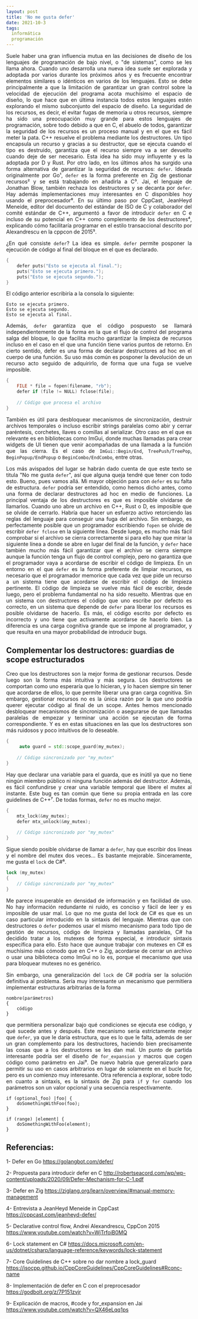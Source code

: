 ```yaml
---
layout: post
title: 'No me gusta defer'
date: 2021-10-3
tags:
  informática
  programación
---
```

<p style='text-align: justify;'>Suele haber una gran influencia mutua en las decisiones de diseño de los lenguajes de programación de bajo nivel, o "de sistemas", como se les llama ahora. Cuando uno desarrolla una nueva idea suele ser explorada y adoptada por varios durante los próximos años y es frecuente encontrar elementos similares o idénticos en varios de los lenguajes. Esto se debe principalmente a que la limitación de garantizar un gran control sobre la velocidad de ejecución del programa acota muchísimo el espacio de diseño, lo que hace que en última instancia todos estos lenguajes estén explorando el mismo subconjunto del espacio de diseño. La seguridad de los recursos, es decir, el evitar fugas de memoria u otros recursos, siempre ha sido una preocupación muy grande para estos lenguajes de programación, sobre todo debido a que en C, el abuelo de todos, garantizar la seguridad de los recursos es un proceso manual y en el que es fácil meter la pata. C++ resuelve el problema mediante los destructores. Un tipo encapsula un recurso y gracias a su destructor, que se ejecuta cuando el tipo es destruido, garantiza que el recurso siempre va a ser devuelto cuando deje de ser necesario. Esta idea ha sido muy influyente y es la adoptada por D y Rust. Por otro lado, en los últimos años ha surgido una forma alternativa de garantizar la seguridad de recursos: <code>defer</code>. Ideada originalmente por Go¹, <code>defer</code> es la forma preferente en Zig de gestionar recursos² y se está trabajando en añadirla a C³. Jai, el lenguaje de Jonathan Blow, también rechaza los destructores y se decanta por <code>defer</code>. Hay además implementaciones muy interesantes en C disponibles hoy usando el preprocesador⁸. En su último paso por CppCast, JeanHeyd Meneide, editor del documento del estándar de ISO de C y colaborador del comité estándar de C++, argumentó a favor de introducir <code>defer</code> en C e incluso de su potencial en C++ como complemento de los destructores⁴, explicando cómo facilitaría programar en el estilo transaccional descrito por Alexandrescu en la cppcon de 2015⁵.</p>

<p style='text-align: justify;'>¿En qué consiste <code>defer</code>? La idea es simple. <code>defer</code> permite posponer la ejecución de código al final del bloque en el que es declarado.</p>

```c
{
    defer puts("Esto se ejecuta al final.");
    puts("Esto se ejecuta primero.");
    puts("Esto se ejecuta segundo.");
}
```

<p style='text-align: justify;'>El código anterior escribiría a la consola lo siguiente:</p>

```
Esto se ejecuta primero.
Esto se ejecuta segundo.
Esto se ejecuta al final.
```

<p style='text-align: justify;'>Además, <code>defer</code> garantiza que el código pospuesto se llamará independientemente de la forma en la que el flujo de control del programa salga del bloque, lo que facilita mucho garantizar la limpieza de recursos incluso en el caso en el que una función tiene varios puntos de retorno. En cierto sentido, defer es una forma de declarar destructores ad hoc en el cuerpo de una función. Su uso más común es posponer la devolución de un recurso acto seguido de adquirirlo, de forma que una fuga se vuelve imposible.</p>

```c
{
    FILE * file = fopen(filename, "rb");
    defer if (file != NULL) fclose(file);
	
    // Código que procesa el archivo
}
```

<p style='text-align: justify;'>También es útil para desbloquear mecanismos de sincronización, destruir archivos temporales o incluso escribir strings paralelas como abir y cerrar paréntesis, corchetes, llaves o comillas al serializar. Otro caso en el que es relevante es en bibliotecas como ImGui, donde muchas llamadas para crear widgets de UI tienen que venir acompañadas de una llamada a la función que las cierra. Es el caso de <code>ImGui::Begin/End</code>, <code>TreePush/TreePop</code>, <code>BeginPopup/EndPopup</code> o <code>BeginCombo/EndCombo</code>, entre otras.</p>

<p style='text-align: justify;'>Los más avispados del lugar se habrán dado cuenta de que este texto se titula "No me gusta <code>defer</code>", así que alguna queja tendré que tener con todo esto. Bueno, pues vamos allá. Mi mayor objeción para con <code>defer</code> es su falta de estructura. <code>defer</code> podría ser entendido, como hemos dicho antes, como una forma de declarar destructores ad hoc en medio de funciones. La principal ventaja de los destructores es que es imposible olvidarse de llamarlos. Cuando uno abre un archivo en C++, Rust o D, es imposible que se olvide de cerrarlo. Habría que hacer un esfuerzo activo retorciendo las reglas del lenguaje para conseguir una fuga del archivo. Sin embargo, es perfectamente posible que un programador escribiendo <code>fopen</code> se olvide de escribir <code>defer fclose</code> en la siguiente línea. Desde luego, es mucho más fácil comprobar si el archivo se cierra correctamente si para ello hay que mirar la siguiente línea a donde se abre en lugar del final de la función, y <code>defer</code> hace también mucho más fácil garantizar que el archivo se cierra siempre aunque la función tenga un flujo de control complejo, pero no garantiza que el programador vaya a acordarse de escribir el código de limpieza. En un entorno en el que <code>defer</code> es la forma preferente de limpiar recursos, es necesario que el programador memorice que cada vez que pide un recurso a un sistema tiene que acordarse de escribir el código de limpieza pertinente. El código de limpieza se vuelve más fácil de escribir, desde luego, pero el problema fundamental no ha sido resuelto. Mientras que en un sistema con destructores el código que uno escribe por defecto es correcto, en un sistema que depende de <code>defer</code> para liberar los recursos es posible olvidarse de hacerlo. Es más, el código escrito por defecto es incorrecto y uno tiene que activamente acordarse de hacerlo bien. La diferencia es una carga cognitiva grande que se impone al programador, y que resulta en una mayor probabilidad de introducir bugs.</p>

## Complementar los destructores: guardias de scope estructurados

<p style='text-align: justify;'>Creo que los destructores son la mejor forma de gestionar recursos. Desde luego son la forma más intuitiva y más segura. Los destructores se comportan como uno esperaría que lo hicieran, y lo hacen siempre sin tener que acordarse de ellos, lo que permite liberar una gran carga cognitiva. Sin embargo, gestionar recursos no es la única razón por la que uno podría querer ejecutar código al final de un scope. Antes hemos mencionado desbloquear mecanismos de sincronización o asegurarse de que llamadas paralelas de empezar y terminar una acción se ejecutan de forma correspondiente. Y es en estas situaciones en las que los destructores son más ruidosos y poco intuitivos de lo deseable.</p>

```cpp
{
     auto guard = std::scope_guard(my_mutex);
	 
    // Código sincronizado por "my_mutex"
}
```

<p style='text-align: justify;'>Hay que declarar una variable para el guarda, que es inútil ya que no tiene ningún miembro público ni ninguna función además del destructor. Además, es fácil confundirse y crear una variable temporal que libere el mutex al instante. Este bug es tan común que tiene su propia entrada en las core guidelines de C++⁷. De todas formas, <code>defer</code> no es mucho mejor.</p>

```c
{
    mtx_lock(&my_mutex);
    defer mtx_unlock(&my_mutex);
	
    // Código sincronizado por "my_mutex"
}
```

<p style='text-align: justify;'>Sigue siendo posible olvidarse de llamar a <code>defer</code>, hay que escribir dos líneas y el nombre del mutex dos veces… Es bastante mejorable. Sinceramente, me gusta el <code>lock</code> de C#⁶.</p>

```c#
lock (my_mutex)
{
    // Código sincronizado por "my_mutex"
}
```

<p style='text-align: justify;'>Me parece insuperable en densidad de información y en facilidad de uso. No hay información redundante ni ruido, es conciso y fácil de leer y es imposible de usar mal. Lo que no me gusta del lock de C# es que es un caso particular introducido en la sintaxis del lenguaje. Mientras que con destructores o <code>defer</code> podemos usar el mismo mecanismo para todo tipo de gestión de recursos, código de limpieza y llamadas paralelas, C# ha decidido tratar a los mutexes de forma especial, e introducir sintaxis específica para ello. Esto hace que aunque trabajar con mutexes en C# es muchísimo más cómodo que en C++ o Zig, acordarse de cerrar un archivo o usar una biblioteca como ImGui no lo es, porque el mecanismo que usa para bloquear mutexes no es genérico.</p>

<p style='text-align: justify;'>Sin embargo, una generalización del <code>lock</code> de C# podría ser la solución definitiva al problema. Sería muy interesante un mecanismo que permitiera implementar estructuras arbitrarias de la forma</p>

```
nombre(parámetros)
{
    código
}
```

<p style='text-align: justify;'>que permitiera personalizar bajo qué condiciones se ejecuta ese código, y qué sucede antes y después. Este mecanismo sería estrictamente mejor que <code>defer</code>, ya que le daría estructura, que es lo que le falta, además de ser un gran complemento para los destructores, haciendo bien precisamente las cosas que a los destructores se les dan mal. Un punto de partida interesante podría ser el diseño de <code>for_expansion</code> y macros que cogen código como parámetro en Jai⁹. De nuevo habría que generalizarlo para permitir su uso en casos arbitrarios en lugar de solamente en el bucle for, pero es un comienzo muy interesante. Otra referencia a explorar, sobre todo en cuanto a sintaxis, es la sintaxis de Zig para <code>if</code> y <code>for</code> cuando los parámetros son un valor opcional y una secuencia respectivamente.</p>

```zig
if (optional_foo) |foo| {
    doSomethingWithFoo(foo);
}

if (range) |element| {
    doSomethingWithFoo(element);
}
```

## Referencias:

1- Defer en Go <a href="https://golangbot.com/defer/">https://golangbot.com/defer/</a>

2- Propuesta para introducir defer en C <a href="http://robertseacord.com/wp/wp-content/uploads/2020/09/Defer-Mechanism-for-C-1.pdf">http://robertseacord.com/wp/wp-content/uploads/2020/09/Defer-Mechanism-for-C-1.pdf</a>

3- Defer en Zig <a href="https://ziglang.org/learn/overview/#manual-memory-management">https://ziglang.org/learn/overview/#manual-memory-management</a>

4- Entrevista a JeanHeyd Meneide in CppCast <a href="https://cppcast.com/jeanheyd-defer/">https://cppcast.com/jeanheyd-defer/</a>

5- Declarative control flow, Andrei Alexandrescu, CppCon 2015 <a href="https://www.youtube.com/watch?v=WjTrfoiB0MQ">https://www.youtube.com/watch?v=WjTrfoiB0MQ</a>

6- Lock statement en C# <a href="https://docs.microsoft.com/en-us/dotnet/csharp/language-reference/keywords/lock-statement">https://docs.microsoft.com/en-us/dotnet/csharp/language-reference/keywords/lock-statement</a>

7- Core Guidelines de C++ sobre no dar nombre a lock_guard  <a href="https://isocpp.github.io/CppCoreGuidelines/CppCoreGuidelines#Rconc-name">https://isocpp.github.io/CppCoreGuidelines/CppCoreGuidelines#Rconc-name</a>

8- Implementación de defer en C con el preprocesador <a href="https://godbolt.org/z/7P151zvjr">https://godbolt.org/z/7P151zvjr</a>

9- Explicación de macros, #code y for_expansion en Jai <a href="https://www.youtube.com/watch?v=QX46eLqq1ps">https://www.youtube.com/watch?v=QX46eLqq1ps</a>
